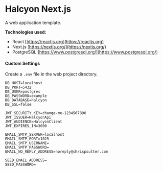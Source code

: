 # Halcyon Next.js

A web application template.

**Technologies used:**

-   React
    [https://reactjs.org](https://reactjs.org)
-   Next.js
    [https://nextjs.org/](https://nextjs.org/)
-   PostgreSQL
    [https://www.postgresql.org/](https://www.postgresql.org/)

#### Custom Settings

Create a `.env` file in the web project directory.

```
DB_HOST=localhost
DB_PORT=5432
DB_USER=postgres
DB_PASSWORD=example
DB_DATABASE=halcyon
DB_SSL=false

JWT_SECURITY_KEY=change-me-1234567890
JWT_ISSUER=HalcyonApi
JWT_AUDIENCE=HalcyonClient
JWT_EXPIRES_IN=3600

EMAIL_SMTP_SERVER=localhost
EMAIL_SMTP_PORT=1025
EMAIL_SMTP_USERNAME=
EMAIL_SMTP_PASSWORD=
EMAIL_NO_REPLY_ADDRESS=noreply@chrispoulter.com

SEED_EMAIL_ADDRESS=
SEED_PASSWORD=
```
